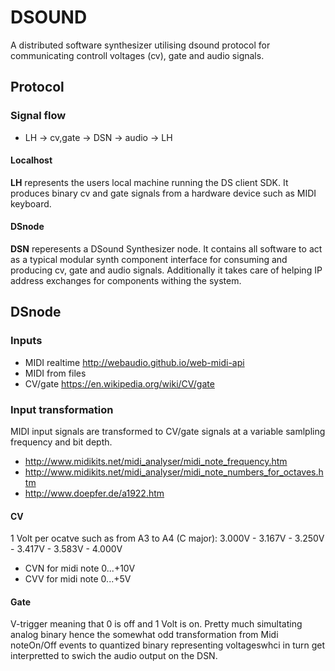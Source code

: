 # DSOUND 

A distributed software synthesizer utilising dsound protocol for communicating controll voltages (cv), gate and audio signals.


## Protocol

### Signal flow
- LH -> cv,gate -> DSN -> audio -> LH 

#### Localhost
**LH** represents the users local machine running the DS client SDK. It produces binary cv and gate signals from a hardware device such as MIDI keyboard.

#### DSnode
**DSN** reperesents a DSound Synthesizer node. It contains all software to act as a typical modular synth component interface for consuming and producing cv, gate and audio signals. Additionally it takes care of helping IP address exchanges for components withing the system.  


## DSnode

### Inputs
- MIDI realtime http://webaudio.github.io/web-midi-api  
- MIDI from files  
- CV/gate https://en.wikipedia.org/wiki/CV/gate 

### Input transformation
MIDI input signals are transformed to CV/gate signals at a variable samlpling frequency and bit depth.
- http://www.midikits.net/midi_analyser/midi_note_frequency.htm  
- http://www.midikits.net/midi_analyser/midi_note_numbers_for_octaves.htm  
- http://www.doepfer.de/a1922.htm

#### CV
1 Volt per ocatve such as from A3 to A4 (C major): 3.000V - 3.167V - 3.250V - 3.417V - 3.583V - 4.000V
- CVN for midi note 0...+10V
- CVV for midi note 0...+5V

#### Gate
V-trigger meaning that 0 is off and 1 Volt is on. Pretty much simultating analog binary hence the somewhat odd transformation from Midi noteOn/Off events to quantized binary representing voltageswhci in turn get interpretted to swich the audio output on the DSN.     
     
